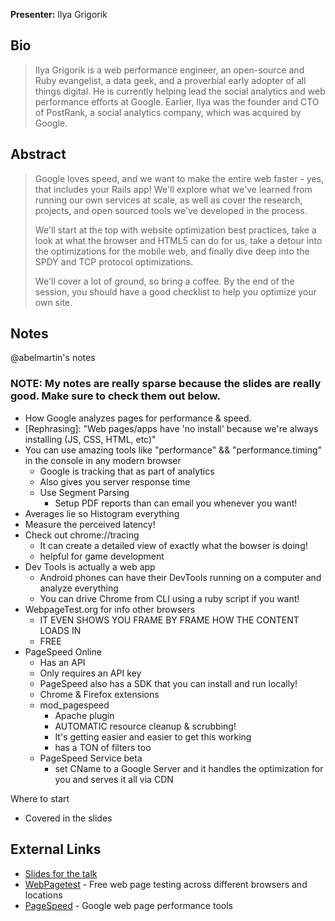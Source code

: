 **Presenter:** Ilya Grigorik

## Bio

> Ilya Grigorik is a web performance engineer, an open-source and Ruby evangelist, a data geek, and a proverbial early adopter of all things digital. He is currently helping lead the social analytics and web performance efforts at Google. Earlier, Ilya was the founder and CTO of PostRank, a social analytics company, which was acquired by Google.

## Abstract

> Google loves speed, and we want to make the entire web faster - yes, that includes your Rails app! We'll explore what we've learned from running our own services at scale, as well as cover the research, projects, and open sourced tools we've developed in the process. 
>
> We'll start at the top with website optimization best practices, take a look at what the browser and HTML5 can do for us, take a detour into the optimizations for the mobile web, and finally dive deep into the SPDY and TCP protocol optimizations. 
>
> We'll cover a lot of ground, so bring a coffee. By the end of the session, you should have a good checklist to help you optimize your own site.

## Notes

@abelmartin's notes

### NOTE: My notes are really sparse because the slides are really good.  Make sure to check them out below.  
* How Google analyzes pages for performance & speed.
* [Rephrasing]: "Web pages/apps have 'no install' because we're always installing (JS, CSS, HTML, etc)"
* You can use amazing tools like "performance" && "performance.timing" in the console in any modern browser
  * Google is tracking that as part of analytics
  * Also gives you server response time
  * Use Segment Parsing
    * Setup PDF reports than can email you whenever you want!
* Averages lie so Histogram everything
* Measure the perceived latency!
* Check out chrome://tracing
  * It can create a detailed view of exactly what the bowser is doing!
  * helpful for game development
* Dev Tools is actually a web app
  * Android phones can have their DevTools running on a computer and analyze everything
  * You can drive Chrome from CLI using a ruby script if you want!
* WebpageTest.org for info other browsers
  * IT EVEN SHOWS YOU FRAME BY FRAME HOW THE CONTENT LOADS IN
  * FREE
* PageSpeed Online
  * Has an API
  * Only requires an API key
  * PageSpeed also has a SDK that you can install and run locally!
  * Chrome & Firefox extensions
  * mod_pagespeed
    * Apache plugin
    * AUTOMATIC resource cleanup & scrubbing!
    * It's getting easier and easier to get this working
    * has a TON of filters too
   * PageSpeed Service beta
      * set CName to a Google Server and it handles the optimization for you and serves it all via CDN

Where to start  
* Covered in the slides



## External Links
* [Slides for the talk](bit.ly/faster-rails)
* [WebPagetest](http://www.webpagetest.org/) - Free web page testing across different browsers and locations
* [PageSpeed](https://developers.google.com/speed/pagespeed/) - Google web page performance tools